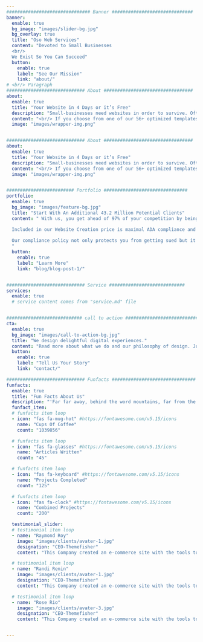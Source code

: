 ```yaml
---
############################### Banner ##############################
banner:
  enable: true
  bg_image: "images/slider-bg.jpg"
  bg_overlay: true
  title: "Oso Web Services"
  content: "Devoted to Small Businesses 
  <br/>
  We Exist So You Can Succeed"
  button:
    enable: true
    label: "See Our Mission"
    link: "about/"
# <br/> Paragraph 
############################# About #################################
about:
  enable: true
  title: "Your Website in 4 Days or it’s Free"
  description: "Small-businesses need websites in order to survive. Oftentimes paying for and customizing a website can be horribly expensive and time consuming. We make this process easier by providing high-quality websites at an unbeatable price of $399 in four days maximum. <br/> <br/> Not only will you have a website in four days but you will have your own personal web developer for the following two months upon completion."
  content: "<br/> If you choose from one of our 56+ optimized templates, we guarantee you a fully functional and customized website in 4 days, or it's free. All you must do is contact us with your chosen design. <br/> <br/> We will respond within one business day detailing the information needed from you to get going. Once we have this information, we are off and your site will be live within four days. <br/> <br/> Once your site is completed and live you will still have your own personal web dev to interact with over the next two months free of additional charge. Therefore, you can rest knowing that you can continue changing and customizing your site even once it is finished."
  image: "images/wrapper-img.png"


############################# About #################################
about:
  enable: true
  title: "Your Website in 4 Days or it’s Free"
  description: "Small-businesses need websites in order to survive. Oftentimes paying for and customizing a website can be horribly expensive and time consuming. We make this process easier by providing high-quality websites at an unbeatable price of $399 in four days maximum. <br/> <br/> Not only will you have a website in four days but you will have your own personal web developer for the following two months upon completion."
  content: "<br/> If you choose from one of our 56+ optimized templates, we guarantee you a fully functional and customized website in 4 days, or it's free. All you must do is contact us with your chosen design. <br/> <br/> We will respond within one business day detailing the information needed from you to get going. Once we have this information, we are off and your site will be live within four days. <br/> <br/> Once your site is completed and live you will still have your own personal web dev to interact with over the next two months free of additional charge. Therefore, you can rest knowing that you can continue changing and customizing your site even once it is finished."
  image: "images/wrapper-img.png"


######################### Portfolio ###############################
portfolio:
  enable: true
  bg_image: "images/feature-bg.jpg"
  title: "Start With An Additional 43.2 Million Potential Clients"
  content: " With us, you get ahead of 97% of your competition by being accessible to 43.2 million more people in the United States alone. How is this so? <br/> <br/>

  Included in our Website Creation price is maximal ADA compliance and website legal protection guaranteed. All our sites are built in accordance with the most up to date ADA regulations. We are so sure of this that we even provide up to $10,000 in legal protection, just to make you feel even safer. <br/> <br/>
  
  Our compliance policy not only protects you from getting sued but it also makes your business accessible to all individuals with disabilities (43.2 million people in the US alone!).
  "
  button:
    enable: true
    label: "Learn More"
    link: "blog/blog-post-1/"


############################# Service ############################
services:
  enable: true
  # service content comes from "service.md" file


############################ call to action ###########################
cta:
  enable: true
  bg_image: "images/call-to-action-bg.jpg"
  title: "We design delightful digital experiences."
  content: "Read more about what we do and our philosophy of design. Judge for yourself The work and results <br> we’ve achieved for other clients, and meet our highly experienced Team who just love to design."
  button:
    enable: true
    label: "Tell Us Your Story"
    link: "contact/"

############################# Funfacts ###############################
funfacts:
  enable: true
  title: "Fun Facts About Us"
  description: "'Far far away, behind the word mountains, far from the countries Vokalia and Consonantia, <br> there live the blind texts. Separated they live in Bookmarksgrove right at the coast of the Semantics'"
  funfact_item:
  # funfacts item loop
  - icon: "fas fa-mug-hot" #https://fontawesome.com/v5.15/icons
    name: "Cups Of Coffee"
    count: "1039856"

  # funfacts item loop
  - icon: "fas fa-glasses" #https://fontawesome.com/v5.15/icons
    name: "Articles Written"
    count: "45"

  # funfacts item loop
  - icon: "fas fa-keyboard" #https://fontawesome.com/v5.15/icons
    name: "Projects Completed"
    count: "125"

  # funfacts item loop
  - icon: "fas fa-clock" #https://fontawesome.com/v5.15/icons
    name: "Combined Projects"
    count: "200"

  testimonial_slider:
  # testimonial item loop
  - name: "Raymond Roy"
    image: "images/clients/avater-1.jpg"
    designation: "CEO-Themefisher"
    content: "This Company created an e-commerce site with the tools to make our business a success, with innovative ideas we feel that our site has unique elements that make us stand out from the crowd."

  # testimonial item loop
  - name: "Randi Renin"
    image: "images/clients/avater-1.jpg"
    designation: "CEO-Themefisher"
    content: "This Company created an e-commerce site with the tools to make our business a success, with innovative ideas we feel that our site has unique elements that make us stand out from the crowd."

  # testimonial item loop
  - name: "Rose Rio"
    image: "images/clients/avater-3.jpg"
    designation: "CEO-Themefisher"
    content: "This Company created an e-commerce site with the tools to make our business a success, with innovative ideas we feel that our site has unique elements that make us stand out from the crowd."


---
```

